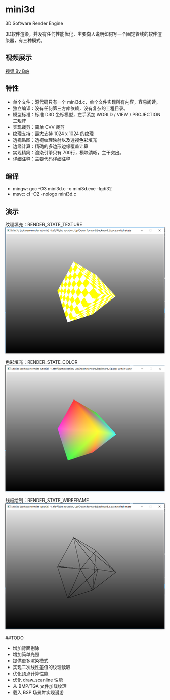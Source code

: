 # mini3d
3D Software Render Engine

3D软件渲染，并没有任何性能优化，主要向人说明如何写一个固定管线的软件渲染器，有三种模式。

## 视频展示
[视频 By B站](https://www.bilibili.com/video/av14108626/)

## 特性
- 单个文件：源代码只有一个 mini3d.c，单个文件实现所有内容，容易阅读。
- 独立编译：没有任何第三方库依赖，没有复杂的工程目录。
- 模型标准：标准 D3D 坐标模型，左手系加 WORLD / VIEW / PROJECTION 三矩阵
- 实现裁剪：简单 CVV 裁剪
- 纹理支持：最大支持 1024 x 1024 的纹理
- 透视贴图：透视纹理映射以及透视色彩填充
- 边缘计算：精确的多边形边缘覆盖计算
- 实现精简：渲染引擎只有 700行，模块清晰，主干突出。
- 详细注释：主要代码详细注释

## 编译
- mingw: gcc -O3 mini3d.c -o mini3d.exe -lgdi32
- msvc: cl -O2 -nologo mini3d.c

## 演示
纹理填充：RENDER_STATE_TEXTURE 
![image](https://github.com/xieyxpro/mini3d/blob/master/image/%E6%8D%95%E8%8E%B7.PNG)

色彩填充：RENDER_STATE_COLOR 
![image](https://github.com/xieyxpro/mini3d/blob/master/image/%E6%8D%95%E8%8E%B71.PNG)

线框绘制：RENDER_STATE_WIREFRAME 
![image](https://github.com/xieyxpro/mini3d/blob/master/image/%E6%8D%95%E8%8E%B72.PNG)

##TODO
- 增加背面剔除
- 增加简单光照
- 提供更多渲染模式
- 实现二次线性差值的纹理读取
- 优化顶点计算性能
- 优化 draw_scanline 性能
- 从 BMP/TGA 文件加载纹理
- 载入 BSP 场景并实现漫游
